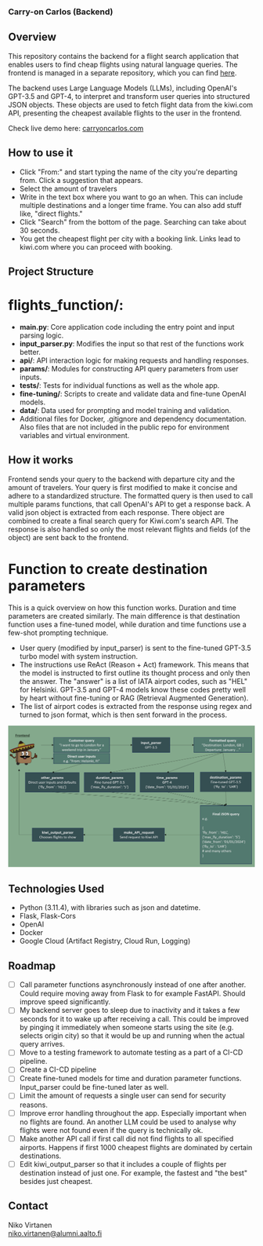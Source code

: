 ### Carry-on Carlos (Backend)

## Overview

This repository contains the backend for a flight search application that enables users to find cheap flights using natural language queries. The frontend is managed in a separate repository, which you can find [here](https://github.com/nikk0o046/carryoncarlos-frontend/).

The backend uses Large Language Models (LLMs), including OpenAI's GPT-3.5 and GPT-4, to interpret and transform user queries into structured JSON objects. These objects are used to fetch flight data from the kiwi.com API, presenting the cheapest available flights to the user in the frontend.

Check live demo here: [carryoncarlos.com](https://carryoncarlos.com)

## How to use it

- Click "From:" and start typing the name of the city you're departing from. Click a suggestion that appears.
- Select the amount of travelers
- Write in the text box where you want to go an when. This can include multiple destinations and a longer time frame. You can also add stuff like, "direct flights."
- Click "Search" from the bottom of the page. Searching can take about 30 seconds.
- You get the cheapest flight per city with a booking link. Links lead to kiwi.com where you can proceed with booking.

## Project Structure

# flights_function/:

- **main.py**: Core application code including the entry point and input parsing logic.
- **input_parser.py**: Modifies the input so that rest of the functions work better.
- **api/**: API interaction logic for making requests and handling responses.
- **params/**: Modules for constructing API query parameters from user inputs.
- **tests/**: Tests for individual functions as well as the whole app.
- **fine-tuning/**: Scripts to create and validate data and fine-tune OpenAI models.
- **data/**: Data used for prompting and model training and validation.
- Additional files for Docker, .gitignore and dependency documentation. Also files that are not included in the public repo for environment variables and virtual environment.

## How it works

Frontend sends your query to the backend with departure city and the amount of travelers. Your query is first modified to make it concise and adhere to a standardized structure. The formatted query is then used to call multiple params functions, that call OpenAI's API to get a response back. A valid json object is extracted from each response. There object are combined to create a final search query for Kiwi.com's search API. The response is also handled so only the most relevant flights and fields (of the object) are sent back to the frontend.

# Function to create destination parameters

This is a quick overview on how this function works. Duration and time parameters are created similarly. The main difference is that destination function uses a fine-tuned model, while duration and time functions use a few-shot prompting technique.

- User query (modified by input_parser) is sent to the fine-tuned GPT-3.5 turbo model with system instruction.
- The instructions use ReAct (Reason + Act) framework. This means that the model is instructed to first outline its thought process and only then the answer. The "answer" is a list of IATA airport codes, such as "HEL" for Helsinki. GPT-3.5 and GPT-4 models know these codes pretty well by heart without fine-tuning or RAG (Retrieval Augmented Generation).
- The list of airport codes is extracted from the response using regex and turned to json format, which is then sent forward in the process.

![ProcessFlowChart](https://github.com/nikk0o046/carryoncarlos-backend/blob/master/ProcessFlowChart.png)

## Technologies Used

- Python (3.11.4), with libraries such as json and datetime.
- Flask, Flask-Cors
- OpenAI
- Docker
- Google Cloud (Artifact Registry, Cloud Run, Logging)

## Roadmap

- [ ] Call parameter functions asynchronously instead of one after another. Could require moving away from Flask to for example FastAPI. Should improve speed significantly.
- [ ] My backend server goes to sleep due to inactivity and it takes a few seconds for it to wake up after receiving a call. This could be improved by pinging it immediately when someone starts using the site (e.g. selects origin city) so that it would be up and running when the actual query arrives.
- [ ] Move to a testing framework to automate testing as a part of a CI-CD pipeline.
- [ ] Create a CI-CD pipeline
- [ ] Create fine-tuned models for time and duration parameter functions. Input_parser could be fine-tuned later as well.
- [ ] Limit the amount of requests a single user can send for security reasons.
- [ ] Improve error handling throughout the app. Especially important when no flights are found. An another LLM could be used to analyse why flights were not found even if the query is technically ok.
- [ ] Make another API call if first call did not find flights to all specified airports. Happens if first 1000 cheapest flights are dominated by certain destinations.
- [ ] Edit kiwi_output_parser so that it includes a couple of flights per destination instead of just one. For example, the fastest and "the best" besides just cheapest.

## Contact

Niko Virtanen  
niko.virtanen@alumni.aalto.fi
